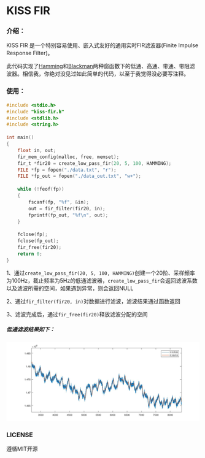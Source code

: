 # KISS FIR

### 介绍：

KISS FIR 是一个特别容易使用、嵌入式友好的通用实时FIR滤波器(Finite Impulse Response Filter)。

此代码实现了<u>Hamming</u>和<u>Blackman</u>两种窗函数下的低通、高通、带通、带阻滤波器。相信我，你绝对没见过如此简单的代码，以至于我觉得没必要写注释。

### 使用：

```c
#include <stdio.h>
#include "kiss-fir.h"
#include <stdlib.h>
#include <string.h>

int main()
{
    float in, out;
    fir_mem_config(malloc, free, memset);
    fir_t *fir20 = create_low_pass_fir(20, 5, 100, HAMMING);
    FILE *fp = fopen("./data.txt", "r");
    FILE *fp_out = fopen("./data_out.txt", "w+");

    while (!feof(fp))
    {
        fscanf(fp, "%f", &in);
        out = fir_filter(fir20, in);
        fprintf(fp_out, "%f\n", out);
    }

    fclose(fp);
    fclose(fp_out);
    fir_free(fir20);
    return 0;
}
```

1、通过`create_low_pass_fir(20, 5, 100, HAMMING)`创建一个20阶、采样频率为100Hz，截止频率为5Hz的低通滤波器，`create_low_pass_fir`会返回滤波系数以及滤波所需的空间，如果遇到异常，则会返回NULL

2、通过`fir_filter(fir20, in)`对数据进行滤波，滤波结果通过函数返回

3、滤波完成后，通过`fir_free(fir20)`释放滤波分配的空间

##### 低通滤波结果如下：

![lowpass-zh](./lowpass-zh.jpg)



### LICENSE

遵循MIT开源